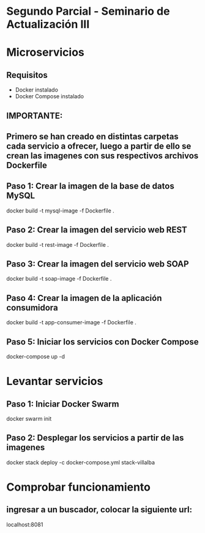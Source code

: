 # Segundo Parcial - Seminario de Actualización III
# Microservicios

## Requisitos
- Docker instalado
- Docker Compose instalado

## IMPORTANTE:
## Primero se han creado en distintas carpetas cada servicio a ofrecer, luego a partir de ello se crean las imagenes con sus respectivos archivos Dockerfile

## Paso 1: Crear la imagen de la base de datos MySQL
docker build -t mysql-image -f Dockerfile .


## Paso 2: Crear la imagen del servicio web REST
docker build -t rest-image -f Dockerfile .

## Paso 3: Crear la imagen del servicio web SOAP
docker build -t soap-image -f Dockerfile .

## Paso 4: Crear la imagen de la aplicación consumidora
docker build -t app-consumer-image -f Dockerfile .

## Paso 5: Iniciar los servicios con Docker Compose
docker-compose up -d

# Levantar servicios

## Paso 1: Iniciar  Docker Swarm
docker swarm init

## Paso 2: Desplegar los servicios a partir de las imagenes
docker stack deploy -c docker-compose.yml stack-villalba

# Comprobar funcionamiento

## ingresar a un buscador, colocar la siguiente url:
localhost:8081

